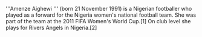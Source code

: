'''Amenze Aighewi ''' (born 21 November 1991) is a Nigerian footballer who played as a forward for the Nigeria women's national football team. She was part of the team at the 2011 FIFA Women's World Cup.[1] On club level she plays for Rivers Angels in Nigeria.[2]
